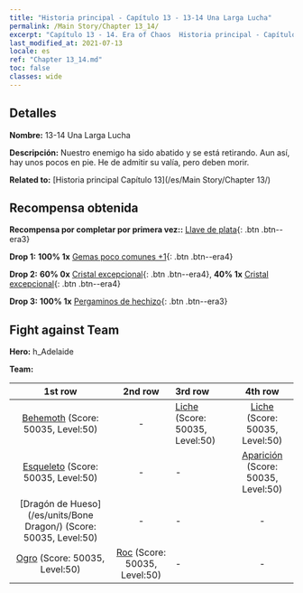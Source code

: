 ```yaml
---
title: "Historia principal - Capítulo 13 - 13-14 Una Larga Lucha"
permalink: /Main Story/Chapter 13_14/
excerpt: "Capítulo 13 - 14. Era of Chaos  Historia principal - Capítulo 13_14. 13-14 Una Larga Lucha"
last_modified_at: 2021-07-13
locale: es
ref: "Chapter 13_14.md"
toc: false
classes: wide
---
```


## Detalles

 **Nombre:** 13-14 Una Larga Lucha

 **Descripción:** Nuestro enemigo ha sido abatido y se está retirando. Aun así, hay unos pocos en pie. He de admitir su valía, pero deben morir.

 **Related to:** [Historia principal Capítulo 13](/es/Main Story/Chapter 13/)

## Recompensa obtenida

 **Recompensa por completar por primera vez::** [Llave de plata](/ItemsES/con_693/){: .btn .btn--era3}

 **Drop 1:** **100% 1x** [Gemas poco comunes +1](/ItemsES/mat_44/){: .btn .btn--era4}

 **Drop 2:** **60% 0x** [Cristal excepcional](/ItemsES/mat_38/){: .btn .btn--era4}, **40% 1x** [Cristal excepcional](/ItemsES/mat_38/){: .btn .btn--era4}

 **Drop 3:** **100% 1x** [Pergaminos de hechizo](/ItemsES/con_694/){: .btn .btn--era3}


## Fight against Team
 **Hero:** h_Adelaide

 **Team:**


  | 1st row | 2nd row | 3rd row | 4th row |
  |:----:|:----:|:----|:----:|
  | [Behemoth](/es/units/Behemoth/) (Score: 50035, Level:50)  | - | [Liche](/es/units/Lich/) (Score: 50035, Level:50)  | [Liche](/es/units/Lich/) (Score: 50035, Level:50)  |
  | [Esqueleto](/es/units/Skeleton/) (Score: 50035, Level:50)  | - | - | [Aparición](/es/units/Wight/) (Score: 50035, Level:50)  |
  | [Dragón de Hueso](/es/units/Bone Dragon/) (Score: 50035, Level:50)  | - | - | - |
  | [Ogro](/es/units/Ogre/) (Score: 50035, Level:50)  | [Roc](/es/units/Roc/) (Score: 50035, Level:50)  | - | - |


